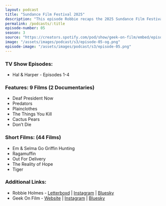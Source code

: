 ```yaml
---
layout: podcast
title: "Sundance Film Festival 2025"
description: "This episode Robbie recaps the 2025 Sundance Film Festival."
permalink: /podcasts/:title
episode-number: 05
season: 3
source: "https://creators.spotify.com/pod/show/geek-on-film/embed/episodes/S3-E05---Sundance-Film-Festival-2025-e2ummk5/a-abpa1eg"
image: "/assets/images/podcast/s3/episode-05-og.png"
episode-image: "/assets/images/podcast/s3/episode-05.png"
---
```

<section>
   <h3>TV Show Episodes:</h3>
   <ul>
      <li>Hal &amp; Harper -  Episodes 1-4</li>
    </ul>
    <h3>Features: 9 Films (2 Documentaries)</h3>
    <ul>
      <li>Deaf President Now</li>
      <li>Predators</li>
      <li>Plainclothes</li>
      <li>The Things You Kill</li>
      <li>Cactus Pears</li>
      <li>Don’t Die</li>
    </ul>
    <h3>Short Films: (44 Films)</h3>
    <ul>
      <li>Em &amp; Selma Go Griffin Hunting</li>
      <li>Ragamuffin</li>
      <li>Out For Delivery</li>
      <li>The Reality of Hope</li>
      <li>Tiger</li>
    </ul>

<h3>Additional Links:</h3>
<ul>
  <li>Robbie Holmes - <a href="https://letterboxd.com/robbiethegeek/" rel="ugc noopener noreferrer" target="_blank">Letterboxd</a> | <a href="https://www.instagram.com/robbiethegeek/" rel="ugc noopener noreferrer" target="_blank">Instagram</a> | <a href="https://bsky.app/profile/robbiethegeek.bsky.social" rel="ugc noopener noreferrer" target="_blank">Bluesky</a></li>
<li>Geek On Film - <a href="https://geekonfilm.com/" rel="ugc noopener noreferrer" target="_blank">Website</a> | <a href="https://www.instagram.com/geekonfilmcom/" rel="ugc noopener noreferrer" target="_blank">Instagram</a> | <a href="https://bsky.app/profile/geekonfilm.bsky.social" rel="ugc noopener noreferrer" target="_blank">Bluesky</a></li></ul>
</section>